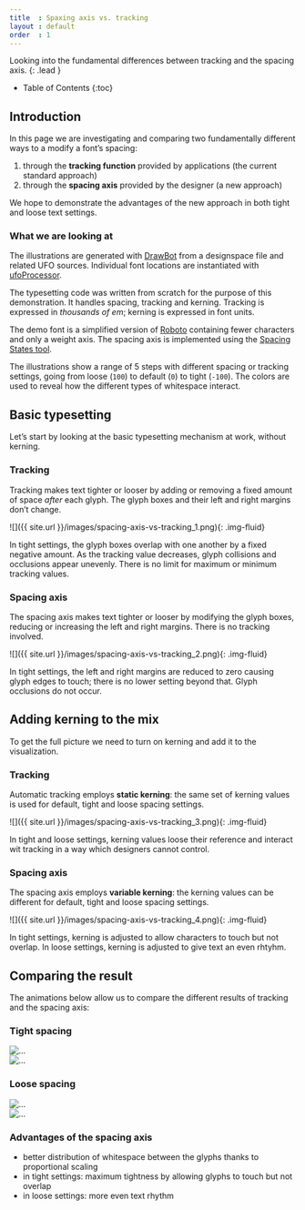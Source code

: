 ```yaml
---
title  : Spaxing axis vs. tracking
layout : default
order  : 1
---
```


Looking into the fundamental differences between tracking and the spacing axis.
{: .lead }

* Table of Contents
{:toc}


Introduction
------------

In this page we are investigating and comparing two fundamentally different ways to a modify a font’s spacing:

1. through the **tracking function** provided by applications (the current standard approach)
2. through the **spacing axis** provided by the designer (a new approach)

We hope to demonstrate the advantages of the new approach in both tight and loose text settings.

### What we are looking at

The illustrations are generated with [DrawBot] from a designspace file and related UFO sources. Individual font locations are instantiated with [ufoProcessor].

The typesetting code was written from scratch for the purpose of this demonstration. It handles spacing, tracking and kerning. Tracking is expressed in *thousands of em*; kerning is expressed in font units.

The demo font is a simplified version of [Roboto] containing fewer characters and only a weight axis. The spacing axis is implemented using the [Spacing States tool].

The illustrations show a range of 5 steps with different spacing or tracking settings, going from loose (`100`) to default (`0`) to tight (`-100`). The colors are used to reveal how the different types of whitespace interact.


Basic typesetting
-----------------

Let’s start by looking at the basic typesetting mechanism at work, without kerning.

### Tracking

Tracking makes text tighter or looser by adding or removing a fixed amount of space *after* each glyph. The glyph boxes and their left and right margins don’t change.

![]({{ site.url }}/images/spacing-axis-vs-tracking_1.png){: .img-fluid}

In tight settings, the glyph boxes overlap with one another by a fixed negative amount. As the tracking value decreases, glyph collisions and occlusions appear unevenly. There is no limit for maximum or minimum tracking values.

### Spacing axis

The spacing axis makes text tighter or looser by modifying the glyph boxes, reducing or increasing the left and right margins. There is no tracking involved.

![]({{ site.url }}/images/spacing-axis-vs-tracking_2.png){: .img-fluid}

In tight settings, the left and right margins are reduced to zero causing glyph edges to touch; there is no lower setting beyond that. Glyph occlusions do not occur.


Adding kerning to the mix
-------------------------

To get the full picture we need to turn on kerning and add it to the visualization.

### Tracking

Automatic tracking employs **static kerning**: the same set of kerning values is used for default, tight and loose spacing settings.

![]({{ site.url }}/images/spacing-axis-vs-tracking_3.png){: .img-fluid}

In tight and loose settings, kerning values loose their reference and interact wit tracking in a way which designers cannot control.

### Spacing axis

The spacing axis employs **variable kerning**: the kerning values can be different for default, tight and loose spacing settings.

![]({{ site.url }}/images/spacing-axis-vs-tracking_4.png){: .img-fluid}

In tight settings, kerning is adjusted to allow characters to touch but not overlap. In loose settings, kerning is adjusted to give text an even rhtyhm.


Comparing the result
--------------------

The animations below allow us to compare the different results of tracking and the spacing axis:

### Tight spacing

<div id="carousel_tight" class="carousel slide carousel-fade" data-bs-ride="carousel">
  <div class="carousel-inner">
    <div class="carousel-item active">
      <img src="{{ site.url }}/images/spacing-axis-vs-tracking_7.png" class="d-block w-100" alt="...">
    </div>
    <div class="carousel-item">
      <img src="{{ site.url }}/images/spacing-axis-vs-tracking_8.png" class="d-block w-100" alt="...">
    </div>
  </div>
</div>

### Loose spacing

<div id="carousel_loose" class="carousel slide carousel-fade" data-bs-ride="carousel">
  <div class="carousel-inner">
    <div class="carousel-item active">
      <img src="{{ site.url }}/images/spacing-axis-vs-tracking_5.png" class="d-block w-100" alt="...">
    </div>
    <div class="carousel-item">
      <img src="{{ site.url }}/images/spacing-axis-vs-tracking_6.png" class="d-block w-100" alt="...">
    </div>
  </div>
</div>

### Advantages of the spacing axis

- better distribution of whitespace between the glyphs thanks to proportional scaling
- in tight settings: maximum tightness by allowing glyphs to touch but not overlap
- in loose settings: more even text rhythm 


[Roboto]: http://github.com/googlefonts/roboto
[DrawBot]: http://www.drawbot.com/
[ufoProcessor]: http://github.com/LettError/ufoProcessor
[Spacing States tool]: ../reference/spacing-states-tool
